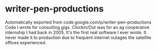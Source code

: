 # writer-pen-productions
Automatically exported from code.google.com/p/writer-pen-productions
Code I wrote for consulting gigs. Clockin/Out was for an ag cooperative internship I had back in 2005. It's the first real software I ever wrote. 
It never made it to production due to frequent internet outages the satellite offices experienced.
